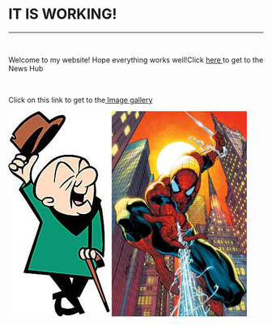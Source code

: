 <h1>IT IS WORKING!</h1>
<hr>
<br>
<p>Welcome to my website! Hope everything works well!Click
<a href="Root_Directory_Folder/Main_Screen" target="_self"> here </a>
to get to the News Hub</p>
<br>
<p>Click on this link to get to the<a href="Image_Gallery/All_pics.html" target="_self"> Image gallery</a></p>
<img src="Root_Directory_Folder/Images/mr-magoo.jpg" alt="Mr. Magoo!"/>
<img src="Root_Directory_Folder/Images/Spider-Man_Sunset.webp" height="405"/>